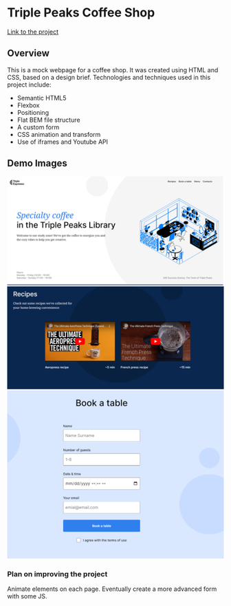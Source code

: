 # Triple Peaks Coffee Shop

[Link to the project](https://tj-singh-portfolio.github.io/se_project_coffeeshop/index.html)

## Overview

This is a mock webpage for a coffee shop. It was created using HTML and CSS, based on a design brief.
Technologies and techniques used in this project include:

- Semantic HTML5
- Flexbox
- Positioning
- Flat BEM file structure
- A custom form
- CSS animation and transform
- Use of iframes and Youtube API

## Demo Images

![Landing Page Screenshot](./images/demo/Landing.png)
![Iframes and API Screenshot](./images/demo/Iframes-API.png)
![Form ScreenShot](./images/demo/Form.png)

### Plan on improving the project

Animate elements on each page. Eventually create a more advanced form with some JS.

